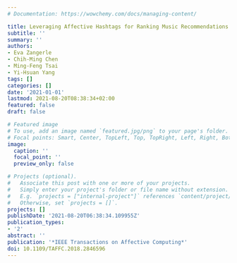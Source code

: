 ```yaml
---
# Documentation: https://wowchemy.com/docs/managing-content/

title: Leveraging Affective Hashtags for Ranking Music Recommendations
subtitle: ''
summary: ''
authors:
- Eva Zangerle
- Chih-Ming Chen
- Ming-Feng Tsai
- Yi-Hsuan Yang
tags: []
categories: []
date: '2021-01-01'
lastmod: 2021-08-20T08:38:34+02:00
featured: false
draft: false

# Featured image
# To use, add an image named `featured.jpg/png` to your page's folder.
# Focal points: Smart, Center, TopLeft, Top, TopRight, Left, Right, BottomLeft, Bottom, BottomRight.
image:
  caption: ''
  focal_point: ''
  preview_only: false

# Projects (optional).
#   Associate this post with one or more of your projects.
#   Simply enter your project's folder or file name without extension.
#   E.g. `projects = ["internal-project"]` references `content/project/deep-learning/index.md`.
#   Otherwise, set `projects = []`.
projects: []
publishDate: '2021-08-20T06:38:34.109955Z'
publication_types:
- '2'
abstract: ''
publication: '*IEEE Transactions on Affective Computing*'
doi: 10.1109/TAFFC.2018.2846596
---
```

